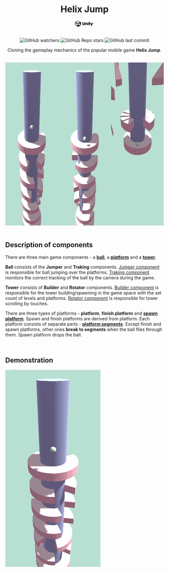 <h1 align="center"> Helix Jump </h1>

<div align = "center">
<a href="https://github.com/topics/unity">
<img height="20" width="60" src="readme_assets/unity-logo.jpg" />
</a>
</div>

<br>

<div align="center">

![GitHub watchers](https://img.shields.io/github/watchers/daridakr/helix-jump?style=flat-square)
![GitHub Repo stars](https://img.shields.io/github/stars/daridakr/helix-jump?style=flat-square)
![GitHub last commit](https://img.shields.io/github/last-commit/daridakr/helix-jump?style=flat-square)

Cloning the gameplay mechanics of the popular mobile game **Helix Jump**.
</div>

<br>

<div align="center">

<img height="517" width="805" src="readme_assets/game_image.jpg" />

</div>

<br>

## Description of components

There are three main game components - a **[ball](https://github.com/daridakr/Helix-Jump/blob/main/HelixJump/Assets/Scripts/Ball/Ball.cs)**, a **[platform](https://github.com/daridakr/Helix-Jump/blob/main/HelixJump/Assets/Scripts/Platforms/Platform.cs)** and a **[tower](https://github.com/daridakr/Helix-Jump/blob/main/HelixJump/Assets/Scripts/Tower/Tower.cs)**.

**Ball** consists of the **Jumper** and **Traking** components. [Jumper component](https://github.com/daridakr/Helix-Jump/blob/main/HelixJump/Assets/Scripts/Ball/BallJumper.cs) is responsible for ball jumping over the platforms. [Traking component](https://github.com/daridakr/Helix-Jump/blob/main/HelixJump/Assets/Scripts/Ball/BallTraking.cs) monitors the correct tracking of the ball by the camera during the game.

**Tower** consists of **Builder** and **Rotator** components. [Builder component](https://github.com/daridakr/Helix-Jump/blob/main/HelixJump/Assets/Scripts/Tower/TowerBuilder.cs) is responsible for the tower building/spawning in the game space with the set count of levels and platforms. [Rotator component](https://github.com/daridakr/Helix-Jump/blob/main/HelixJump/Assets/Scripts/Tower/TowerRotator.cs) is responsible for tower scrolling by touches.  

There are three types of platforms - **platform**, **finish platform** and **[spawn platform](https://github.com/daridakr/Helix-Jump/blob/main/HelixJump/Assets/Scripts/Platforms/SpawnPlatform.cs)**. Spawn and finish platforms are derived from platform. Each platform consists of separate parts - **[platform segments](https://github.com/daridakr/Helix-Jump/blob/main/HelixJump/Assets/Scripts/Platforms/PlatformSegment.cs)**. Except finish and spawn platforms, other ones **break to segments** when the ball flies through them. Spawn platform drops the ball.

<br>

## Demonstration

<img src="readme_assets/demo.gif" />

<br>